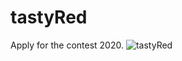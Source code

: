 # tastyRed
 Apply for the contest 2020.
 ![tastyRed](https://user-images.githubusercontent.com/67646107/90304053-ce1fe180-deee-11ea-84cc-bed984683b0b.gif)
